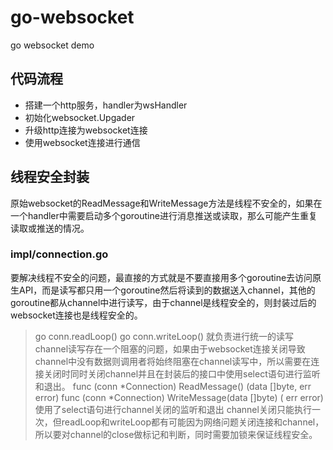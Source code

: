 # go-websocket
go websocket demo
## 代码流程
- 搭建一个http服务，handler为wsHandler
- 初始化websocket.Upgader
- 升级http连接为websocket连接
- 使用websocket连接进行通信
## 线程安全封装
原始websocket的ReadMessage和WriteMessage方法是线程不安全的，如果在一个handler中需要启动多个goroutine进行消息推送或读取，那么可能产生重复读取或推送的情况。
### impl/connection.go
要解决线程不安全的问题，最直接的方式就是不要直接用多个goroutine去访问原生API，而是读写都只用一个goroutine然后将读到的数据送入channel，其他的goroutine都从channel中进行读写，由于channel是线程安全的，则封装过后的websocket连接也是线程安全的。
> go conn.readLoop()
> go conn.writeLoop()
> 就负责进行统一的读写
channel读写存在一个阻塞的问题，如果由于websocket连接关闭导致channel中没有数据则调用者将始终阻塞在channel读写中，所以需要在连接关闭时同时关闭channel并且在封装后的接口中使用select语句进行监听和退出。
> func (conn *Connection) ReadMessage() (data []byte, err error)
> func (conn *Connection) WriteMessage(data []byte) ( err error)
> 使用了select语句进行channel关闭的监听和退出
channel关闭只能执行一次，但readLoop和writeLoop都有可能因为网络问题关闭连接和channel，所以要对channel的close做标记和判断，同时需要加锁来保证线程安全。
